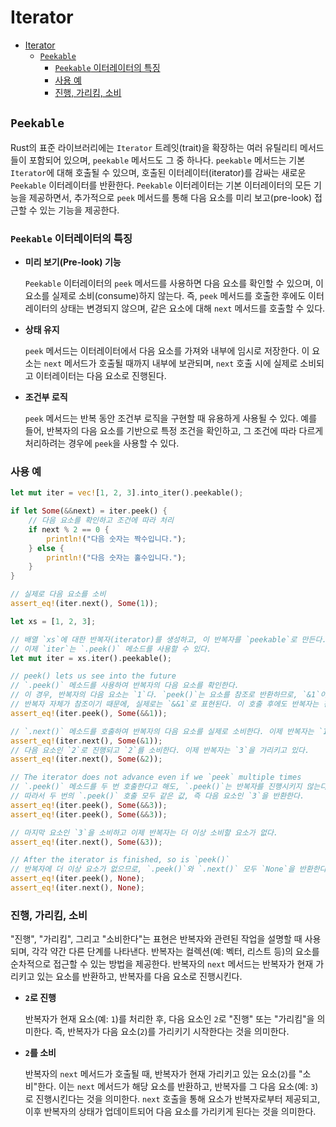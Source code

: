 # Iterator

- [Iterator](#iterator)
    - [`Peekable`](#peekable)
        - [`Peekable` 이터레이터의 특징](#peekable-이터레이터의-특징)
        - [사용 예](#사용-예)
        - [진행, 가리킴, 소비](#진행-가리킴-소비)

## `Peekable`

Rust의 표준 라이브러리에는 `Iterator` 트레잇(trait)을 확장하는 여러 유틸리티 메서드들이 포함되어 있으며, `peekable` 메서드도 그 중 하나다.
`peekable` 메서드는 기본 `Iterator`에 대해 호출될 수 있으며, 호출된 이터레이터(iterator)를 감싸는 새로운 `Peekable` 이터레이터를 반환한다.
`Peekable` 이터레이터는 기본 이터레이터의 모든 기능을 제공하면서, 추가적으로 `peek` 메서드를 통해 다음 요소를 미리 보고(pre-look) 접근할 수 있는 기능을 제공한다.

### `Peekable` 이터레이터의 특징

- **미리 보기(Pre-look) 기능**

    `Peekable` 이터레이터의 `peek` 메서드를 사용하면 다음 요소를 확인할 수 있으며, 이 요소를 실제로 소비(consume)하지 않는다.
    즉, `peek` 메서드를 호출한 후에도 이터레이터의 상태는 변경되지 않으며, 같은 요소에 대해 `next` 메서드를 호출할 수 있다.

- **상태 유지**

    `peek` 메서드는 이터레이터에서 다음 요소를 가져와 내부에 임시로 저장한다.
    이 요소는 `next` 메서드가 호출될 때까지 내부에 보관되며, `next` 호출 시에 실제로 소비되고 이터레이터는 다음 요소로 진행된다.

- **조건부 로직**

    `peek` 메서드는 반복 동안 조건부 로직을 구현할 때 유용하게 사용될 수 있다.
    예를 들어, 반복자의 다음 요소를 기반으로 특정 조건을 확인하고, 그 조건에 따라 다르게 처리하려는 경우에 `peek`을 사용할 수 있다.

### 사용 예

```rust
let mut iter = vec![1, 2, 3].into_iter().peekable();

if let Some(&&next) = iter.peek() {
    // 다음 요소를 확인하고 조건에 따라 처리
    if next % 2 == 0 {
        println!("다음 숫자는 짝수입니다.");
    } else {
        println!("다음 숫자는 홀수입니다.");
    }
}

// 실제로 다음 요소를 소비
assert_eq!(iter.next(), Some(1));
```

```rs
let xs = [1, 2, 3];

// 배열 `xs`에 대한 반복자(iterator)를 생성하고, 이 반복자를 `peekable`로 만든다.
// 이제 `iter`는 `.peek()` 메소드를 사용할 수 있다.
let mut iter = xs.iter().peekable();

// peek() lets us see into the future
// `.peek()` 메소드를 사용하여 반복자의 다음 요소를 확인한다.
// 이 경우, 반복자의 다음 요소는 `1`다. `peek()`는 요소를 참조로 반환하므로, `&1`이 된다.
// 반복자 자체가 참조이기 때문에, 실제로는 `&&1`로 표현된다. 이 호출 후에도 반복자는 진행 상태가 변경되지 않는다.
assert_eq!(iter.peek(), Some(&&1));

// `.next()` 메소드를 호출하여 반복자의 다음 요소를 실제로 소비한다. 이제 반복자는 `1`을 반환하고, 반복자는 `2`를 가리킨다.
assert_eq!(iter.next(), Some(&1));
// 다음 요소인 `2`로 진행되고 `2`를 소비한다. 이제 반복자는 `3`을 가리키고 있다.
assert_eq!(iter.next(), Some(&2));

// The iterator does not advance even if we `peek` multiple times
// `.peek()` 메소드를 두 번 호출한다고 해도, `.peek()`는 반복자를 진행시키지 않는다.
// 따라서 두 번의 `.peek()` 호출 모두 같은 값, 즉 다음 요소인 `3`을 반환한다.
assert_eq!(iter.peek(), Some(&&3));
assert_eq!(iter.peek(), Some(&&3));

// 마지막 요소인 `3`을 소비하고 이제 반복자는 더 이상 소비할 요소가 없다.
assert_eq!(iter.next(), Some(&3));

// After the iterator is finished, so is `peek()`
// 반복자에 더 이상 요소가 없으므로, `.peek()`와 `.next()` 모두 `None`을 반환한다.
assert_eq!(iter.peek(), None);
assert_eq!(iter.next(), None);
```

### 진행, 가리킴, 소비

"진행", "가리킴", 그리고 "소비한다"는 표현은 반복자와 관련된 작업을 설명할 때 사용되며, 각각 약간 다른 단계를 나타낸다.
반복자는 컬렉션(예: 벡터, 리스트 등)의 요소를 순차적으로 접근할 수 있는 방법을 제공한다.
반복자의 `next` 메서드는 반복자가 현재 가리키고 있는 요소를 반환하고, 반복자를 다음 요소로 진행시킨다.

- **`2`로 진행**

    반복자가 현재 요소(예: `1`)를 처리한 후, 다음 요소인 `2`로 "진행" 또는 "가리킴"을 의미한다.
    즉, 반복자가 다음 요소(`2`)를 가리키기 시작한다는 것을 의미한다.

- **`2`를 소비**

    반복자의 `next` 메서드가 호출될 때, 반복자가 현재 가리키고 있는 요소(`2`)를 "소비"한다.
    이는 `next` 메서드가 해당 요소를 반환하고, 반복자를 그 다음 요소(예: `3`)로 진행시킨다는 것을 의미한다.
    `next` 호출을 통해 요소가 반복자로부터 제공되고, 이후 반복자의 상태가 업데이트되어 다음 요소를 가리키게 된다는 것을 의미한다.
